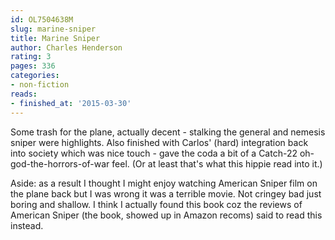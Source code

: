 ```yaml
---
id: OL7504638M
slug: marine-sniper
title: Marine Sniper
author: Charles Henderson
rating: 3
pages: 336
categories:
- non-fiction
reads:
- finished_at: '2015-03-30'
---
```

Some trash for the plane, actually decent - stalking the general and nemesis sniper were highlights. Also finished with Carlos' (hard) integration back into society which was nice touch - gave the coda a bit of a Catch-22 oh-god-the-horrors-of-war feel. (Or at least that's what this hippie read into it.)

Aside: as a result I thought I might enjoy watching American Sniper film on the plane back but I was wrong it was a terrible movie. Not cringey bad just boring and shallow. I think I actually found this book coz the reviews of American Sniper (the book, showed up in Amazon recoms) said to read this instead.
